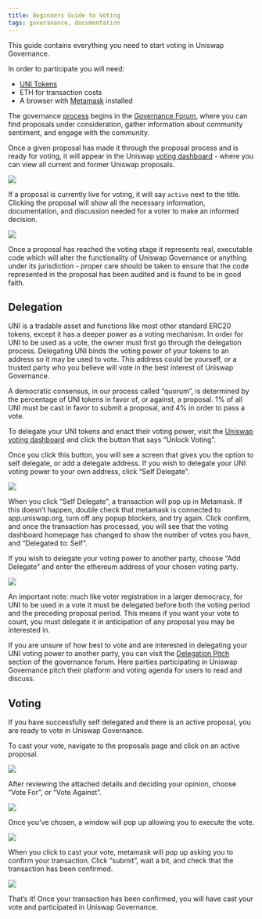 ```yaml
---
title: Beginners Guide to Voting
tags: goveranance, documentation
---
```


This guide contains everything you need to start voting in Uniswap Governance.

In order to participate you will need:

- [UNI Tokens](https://uniswap.org/blog/uni/)
- ETH for transaction costs
- A browser with [Metamask](https://metamask.io/) installed

The governance [process](https://uniswap.org/docs/v2/governance/process/) begins in the [Governance Forum](https://gov.uniswap.org/), where you can find proposals under consideration, gather information about community sentiment, and engage with the community.

Once a given proposal has made it through the proposal process and is ready for voting, it will appear in the Uniswap [voting dashboard](https://app.uniswap.org/#/vote) - where you can view all current and former Uniswap proposals.

![](images/Proposals_Overview.png)

If a proposal is currently live for voting, it will say `active` next to the title. Clicking the proposal will show all the necessary information, documentation, and discussion needed for a voter to make an informed decision.

![](images/Proposal_Active.png)

Once a proposal has reached the voting stage it represents real, executable code which will alter the functionality of Uniswap Governance or anything under its jurisdiction - proper care should be taken to ensure that the code represented in the proposal has been audited and is found to be in good faith.

## Delegation

UNI is a tradable asset and functions like most other standard ERC20 tokens, except it has a deeper power as a voting mechanism. In order for UNI to be used as a vote, the owner must first go through the delegation process. Delegating UNI binds the voting power of your tokens to an address so it may be used to vote. This address could be yourself, or a trusted party who you believe will vote in the best interest of Uniswap Governance.

A democratic consensus, in our process called “quorum”, is determined by the percentage of UNI tokens in favor of, or against, a proposal. 1% of all UNI must be cast in favor to submit a proposal, and 4% in order to pass a vote.

To delegate your UNI tokens and enact their voting power, visit the [Uniswap voting dashboard](https://app.uniswap.org/#/vote) and click the button that says “Unlock Voting”.

Once you click this button, you will see a screen that gives you the option to self delegate, or add a delegate address. If you wish to delegate your UNI voting power to your own address, click “Self Delegate”.

![](images/Unlock_Voting.png)

When you click “Self Delegate”, a transaction will pop up in Metamask. If this doesn’t happen, double check that metamask is connected to app.uniswap.org, turn off any popup blockers, and try again. Click confirm, and once the transaction has processed, you will see that the voting dashboard homepage has changed to show the number of votes you have, and “Delegated to: Self”.

If you wish to delegate your voting power to another party, choose “Add Delegate” and enter the ethereum address of your chosen voting party.

![](images/Delegate_To_Address.png)

An important note: much like voter registration in a larger democracy, for UNI to be used in a vote it must be delegated before both the voting period and the preceding proposal period. This means if you want your vote to count, you must delegate it in anticipation of any proposal you may be interested in.

If you are unsure of how best to vote and are interested in delegating your UNI voting power to another party, you can visit the [Delegation Pitch](https://gov.uniswap.org/c/delegation-pitch/6) section of the governance forum. Here parties participating in Uniswap Governance pitch their platform and voting agenda for users to read and discuss.

## Voting

If you have successfully self delegated and there is an active proposal, you are ready to vote in Uniswap Governance.

To cast your vote, navigate to the proposals page and click on an active proposal.

![](images/Proposals_Overview.png)

After reviewing the attached details and deciding your opinion, choose “Vote For”, or “Vote Against”.

![](images/Proposal_Active.png)

Once you’ve chosen, a window will pop up allowing you to execute the vote.

![](images/Voting.png)

When you click to cast your vote, metamask will pop up asking you to confirm your transaction. Click “submit”, wait a bit, and check that the transaction has been confirmed.

![](images/Submitting_Vote.png)

That’s it! Once your transaction has been confirmed, you will have cast your vote and participated in Uniswap Governance.
